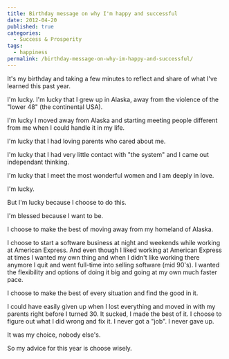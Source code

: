 ```yaml
---
title: Birthday message on why I'm happy and successful
date: 2012-04-20
published: true
categories:
  - Success & Prosperity
tags:
  - happiness
permalink: /birthday-message-on-why-im-happy-and-successful/
---
```

It's my birthday and taking a few minutes to reflect and share of what I've learned this past year.

I'm lucky. I'm lucky that I grew up in Alaska, away from the violence of the "lower 48" (the continental USA).

I'm lucky I moved away from Alaska and starting meeting people different from me when I could handle it in my life.

I'm lucky that I had loving parents who cared about me.

I'm lucky that I had very little contact with "the system" and I came out independant thinking.

I'm lucky that I meet the most wonderful women and I am deeply in love.

I'm lucky.

But I'm lucky because I choose to do this.

I'm blessed because I want to be.

I choose to make the best of moving away from my homeland of Alaska.

I choose to start a software business at night and weekends while working at American Express. And even though I liked working at American Express at times I wanted my own thing and when I didn't like working there anymore I quit and went full-time into selling software (mid 90's). I wanted the flexibility and options of doing it big and going at my own much faster pace.

I choose to make the best of every situation and find the good in it.

I could have easily given up when I lost everything and moved in with my parents right before I turned 30. It sucked, I made the best of it. I choose to figure out what I did wrong and fix it. I never got a "job". I never gave up.

It was my choice, nobody else's.

So my advice for this year is choose wisely.